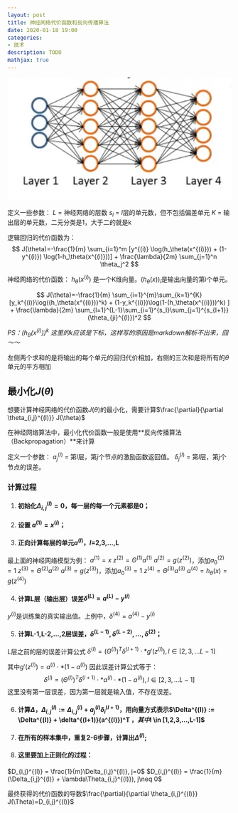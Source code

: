 ```yaml
---
layout: post
title: 神经网络代价函数和反向传播算法
date: 2020-01-18 19:00
categories:
- 技术
description: TODO
mathjax: true
---
```


![多层神经网络][1]

定义一些参数：
$L$ = 神经网络的层数
$s_l$ = $l$层的单元数，但不包括偏差单元
$K$ = 输出层的单元数，二元分类是1，大于二的就是k

逻辑回归的代价函数为：
$$ J(\theta)=-\frac{1}{m} \sum_{i=1}^m [y^{(i)} \log(h_\theta(x^{(i)})) + (1-y^{(i)}) \log(1-h_\theta(x^{(i)}))] + \frac{\lambda}{2m} \sum_{j=1}^n \theta_j^2 $$


神经网络的代价函数：
$h_\theta(x^{(i)})$ 是一个K维向量。$(h_\theta(x))_i$是输出向量的第i个单元。

$$ J(\theta)=-\frac{1}{m} \sum_{i=1}^{m}\sum_{k=1}^{K} [y_k^{(i)}\log((h_\theta(x^{(i)}))^k) + (1-y_k^{(i)})\log(1-(h_\theta(x^{(i)}))^k) ] + \frac{\lambda}{2m} \sum_{l=1}^{L-1}\sum_{i=1}^{s_l}\sum_{j=1}^{s_{l+1}}(\theta_{ji}^{(l)})^2 $$

*PS：$(h_\theta(x^{(i)}))^k$ 这里的$k$应该是下标，这样写的原因是markdown解析不出来，囧～～*

左侧两个求和的是将输出的每个单元的回归代价相加，右侧的三次和是将所有的$\theta$单元的平方相加

## 最小化$J(\theta)$

想要计算神经网络的代价函数$J(\theta)$的最小化，需要计算$\frac{\partial}{\partial \theta_{i,j}^{(l)}} J(\theta)$

在神经网络算法中，最小化代价函数一般是使用**反向传播算法（Backpropagation）**来计算

定义一个参数：
$a_j^{(l)}$ = 第$l$层，第$j$个节点的激励函数返回值。
$\delta_j^{(l)}$ = 第$l$层，第$j$个节点的误差。

### 计算过程

1. #### 初始化$\Delta_{i,j}^{(l)}=0$，每一层的每一个元素都是0；
2. #### 设置 $a^{(1)}=x^{(i)}$；
3. #### 正向计算每层的单元$a^{(l)}$，$l$=2,3,...,L

最上面的神经网络模型为例：
$a^{(1)}=x$
$z^{(2)}=\Theta^{(1)}a^{(1)}$
$a^{(2)}=g(z^{(2)})$，添加$a_0^{(2)}=1$
$z^{(3)}=\Theta^{(2)}a^{(2)}$
$a^{(3)}=g(z^{(3)})$，添加$a_0^{(3)}=1$
$z^{(4)}=\Theta^{(3)}a^{(3)}$
$a^{(4)}=h_\theta(x)=g(z^{(4)})$

4. #### 计算L层（输出层）误差$\delta^{(L)}=a^{(L)}-y^{(i)}$

$y^{(i)}$是训练集的真实输出值。上例中，$\delta^{(4)}=a^{(4)}-y^{(i)}$

5. #### 计算L-1,L-2,...,2层误差，$\delta^{(L-1)},\delta^{(L-2)},...,\delta^{(2)}$；

L层之前的层的误差计算公式
$\delta^{(l)}=(\Theta^{(l)})^T\delta^{(l+1)} \cdot*g\prime(z^{(l)}),l \in [2,3,...L-1]$

其中$g\prime(z^{(l)})=a^{(l)} \cdot* (1-a^{(l)})$
因此误差计算公式等于：
$$ \delta^{(l)}=(\Theta^{(l)})^T\delta^{(l+1)} \cdot* a^{(l)} \cdot* (1-a^{(l)}),l \in [2,3,...L-1] $$
这里没有第一层误差，因为第一层就是输入值，不存在误差。

6. #### 计算$\Delta$，$\Delta_{i,j}^{(l)} := \Delta_{i,j}^{(l)} + a_j^{(i)}\delta_i^{(l+1)}$，用向量方式表示$\Delta^{(l)} := \Delta^{(l)} + \delta^{(l+1)}(a^{(l)})^T $，其中$l \in [1,2,3,...,L-1]$

7. #### 在所有的样本集中，重复2-6步骤，计算出$\Delta^{(l)}$;

8. #### 这里要加上正则化的过程：

$D_{i,j}^{(l)} = \frac{1}{m}\Delta_{i,j}^{(l)}, j=0$
$D_{i,j}^{(l)} = \frac{1}{m}(\Delta_{i,j}^{(l)} + \lambda\Theta_{i,j}^{(l)}), j\neq 0$

最终获得的代价函数的导数$\frac{\partial}{\partial \theta_{i,j}^{(l)}} J(\Theta)=D_{i,j}^{(l)}$


[1]: /images/ml_18.jpg
